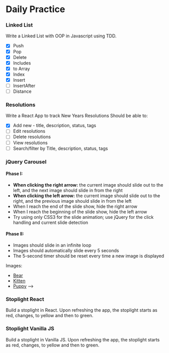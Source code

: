 # Daily Practice

### Linked List

Write a Linked List with OOP in Javascript using TDD.
- [X] Push
- [X] Pop
- [X] Delete
- [X] Includes
- [X] to Array
- [X] Index
- [X] Insert
- [ ] InsertAfter
- [ ] Distance

### Resolutions

Write a React App to track New Years Resolutions
Should be able to:

- [X] Add new - title, description, status, tags
- [ ] Edit resolutions
- [ ] Delete resolutions
- [ ] View resolutions
- [ ] Search/filter by Title, description, status, tags

### jQuery Carousel

#### Phase I:

* **When clicking the right arrow:** the current image should slide out to the left, and the next image should slide in from the right
* **When clicking the left arrow:** the current image should slide out to the right, and the previous image should slide in from the left
* When I reach the end of the slide show, hide the right arrow
* When I reach the beginning of the slide show, hide the left arrow
* Try using only CSS3 for the slide animation; use jQuery for the click handling and current slide detection

#### Phase II:

* Images should slide in an infinite loop
* Images should automatically slide every 5 seconds
* The 5-second timer should be reset every time a new image is displayed

Images:

* [Bear](https://placebear.com/450/300)
* [Kitten](https://placekitten.com/450/300)
* [Puppy](https://www.hearingdogs.org.uk/globalassets/sponsor/jade/jade-hero-450-300.jpg) -->

### Stoplight React

Build a stoplight in React. Upon refreshing the app, the stoplight starts as red, changes, to yellow and then to green.

### Stoplight Vanilla JS

Build a stoplight in Vanilla JS. Upon refreshing the app, the stoplight starts as red, changes, to yellow and then to green.
